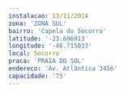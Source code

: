 ```yaml
---
instalacao: 13/11/2014
zona: 'ZONA SUL'
bairro: 'Capela do Socorro'
latitude: '-23.696913'
longitude: '-46.715033'
local: Socorro
praca: 'PRAIA DO SOL'
endereco: 'Av. Atlântica 3456'
capacidade: '75'
---
```

